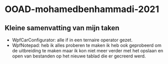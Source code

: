 # OOAD-mohamedbenhammadi-2021

## Kleine samenvatting van mijn taken


* WpfCarConfigurator: alle if in een ternaire operator gezet.
* WpfNotepad: heb ik alles proberen te maken ik heb ook geprobeerd om de uitbreiding te maken maar ik kon niet meer verder met het opslaan en open van bestanden op het nieuwe tablad die er gecreerd werd.


